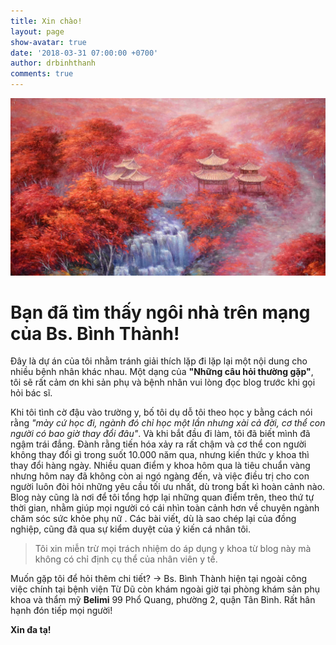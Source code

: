 ```yaml
---
title: Xin chào!
layout: page
show-avatar: true
date: '2018-03-31 07:00:00 +0700'
author: drbinhthanh
comments: true
---
```


![](/assets/img/banner.jpg)

# Bạn đã tìm thấy ngôi nhà trên mạng của Bs. Bình Thành! 

Đây là dự án của  tôi nhằm tránh giải thích lặp đi lặp lại một nội dung cho nhiều bệnh nhân khác nhau. Một dạng của **"Những câu hỏi thường gặp"**, tôi sẽ rất cảm ơn khi sản phụ và bệnh nhân vui lòng đọc blog trước khi gọi hỏi bác sĩ.

Khi tôi tình cờ đậu vào trường y, bố tôi dụ dỗ tôi theo học y bằng cách nói rằng *"mày cứ học đi, ngành đó chỉ học một lần nhưng xài cả đời, cơ thể con người có bao giờ thay đổi đâu"*. Và khi bắt đầu đi làm, tôi đã biết mình đã ngậm trái đắng. Đành rằng tiến hóa xảy ra rất chậm và cơ thể con người không thay đổi gì trong suốt 10.000 năm qua, nhưng kiến thức y khoa thì thay đổi hàng ngày. Nhiều quan điểm y khoa hôm qua là tiêu chuẩn vàng nhưng hôm nay đã không còn ai ngó ngàng đến, và việc điều trị cho con người luôn đòi hỏi những yêu cầu tối ưu nhất, dù trong bất kì hoàn cảnh nào. Blog này cũng là nơi để tôi tổng hợp lại những quan điểm trên, theo thứ tự thời gian, nhằm giúp mọi người có cái nhìn toàn cảnh hơn về chuyên ngành chăm sóc sức khỏe phụ nữ . Các bài viết, dù là sao chép lại của đồng nghiệp, cũng đã qua sự kiểm duyệt của ý kiến cá nhân tôi.

> Tôi xin miễn trừ mọi trách nhiệm do áp dụng y khoa từ blog này mà không có chỉ định cụ thể của nhân viên y tế.

Muốn gặp tôi để hỏi thêm chi tiết? -> Bs. Bình Thành hiện tại ngoài công việc chính tại bệnh viện Từ Dũ còn khám ngoài giờ tại phòng khám sản phụ khoa và thẩm mỹ **Belimi** 99 Phổ Quang, phường 2, quận Tân Bình. Rất hân hạnh đón tiếp mọi người!

**Xin đa tạ!**
